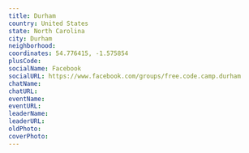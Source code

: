 ```yaml
---
title: Durham
country: United States
state: North Carolina
city: Durham
neighborhood: 
coordinates: 54.776415, -1.575854
plusCode:
socialName: Facebook
socialURL: https://www.facebook.com/groups/free.code.camp.durham
chatName:
chatURL:
eventName:
eventURL:
leaderName:
leaderURL:
oldPhoto: 
coverPhoto:
---
```

